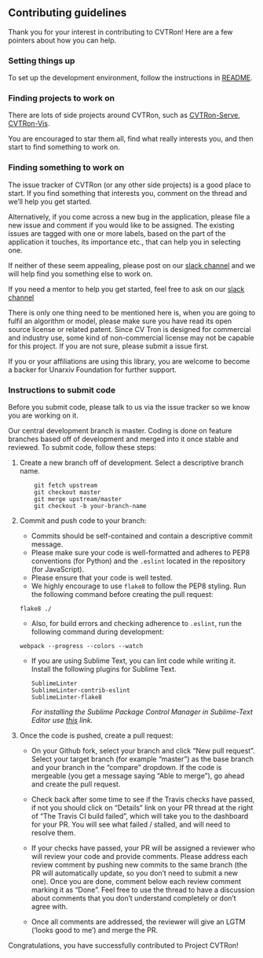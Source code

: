 ## Contributing guidelines

Thank you for your interest in contributing to CVTRon! Here are a few pointers about how you can help.

### Setting things up

To set up the development environment, follow the instructions in [README](https://github.com/cv-group/CVTron/blob/master/README.md).

### Finding projects to work on

There are lots of side projects around CVTRon, such as [CVTRon-Serve](https://github.com/cv-group/CVTron-Serve), [CVTRon-Vis](https://github.com/cv-group/cvtron-vis).

You are encouraged to star them all, find what really interests you, and then start to find something to work on.

### Finding something to work on

The issue tracker of CVTRon (or any other side projects) is a good place to start. If you find something that interests you, comment on the thread and we’ll help you get started.

Alternatively, if you come across a new bug in the application, please file a new issue and comment if you would like to be assigned. The existing issues are tagged with one or more labels, based on the part of the application it touches, its importance etc., that can help you in selecting one.

If neither of these seem appealing, please post on our [slack channel](https://join.slack.com/t/cvtron/shared_invite/enQtMzI3MDMzNjM3NzY2LTY1YWRiZmQwNDE5ODAyYTRhNGFhOGM2OWEzYjVlNzZmZDc0YjMxYmYyMzk2Y2FiYmU4YzhmYTViNjU3ZTJlYjQ) and we will help find you something else to work on.

If you need a mentor to help you get started, feel free to ask on our [slack channel](https://join.slack.com/t/cvtron/shared_invite/enQtMzI3MDMzNjM3NzY2LTY1YWRiZmQwNDE5ODAyYTRhNGFhOGM2OWEzYjVlNzZmZDc0YjMxYmYyMzk2Y2FiYmU4YzhmYTViNjU3ZTJlYjQ)

There is only one thing need to be mentioned here is, when you are going to fulfil an algorithm or model, please make sure you have read its open source license or related patent. Since CV Tron is designed for commercial and industry use, some kind of non-commercial license may not be capable for this project. If you are not sure, please submit a issue first. 

If you or your affiliations are using this library, you are welcome to become a backer for Unarxiv Foundation for further support.


### Instructions to submit code

Before you submit code, please talk to us via the issue tracker so we know you are working on it.
	
Our central development branch is master. Coding is done on feature branches based off of development and merged into it once stable and reviewed. To submit code, follow these steps:

1. Create a new branch off of development. Select a descriptive branch name.
	```
        git fetch upstream
        git checkout master
        git merge upstream/master
        git checkout -b your-branch-name
	```
2. Commit and push code to your branch:

    - Commits should be self-contained and contain a descriptive commit message.
    - Please make sure your code is well-formatted and adheres to PEP8 conventions (for Python) and the `.eslint` located in the repository (for JavaScript).
    - Please ensure that your code is well tested.
    - We highly encourage to use `flake8` to follow the PEP8 styling. Run the following command before creating the pull request:
	```
	flake8 ./
	```
    - Also, for build errors and checking adherence to `.eslint`, run the following command during development:
	```
	webpack --progress --colors --watch
	```            
    - If you are using Sublime Text, you can lint code while writing it. Install the following plugins for Sublime Text.
        ```
        SublimeLinter
        SublimeLinter-contrib-eslint
        SublimeLinter-flake8
        ```
        *For installing the Sublime Package Control Manager in Sublime-Text Editor use [this](https://packagecontrol.io/installation#st2) link.*

3. Once the code is pushed, create a pull request:

    - On your Github fork, select your branch and click “New pull request”. Select your target branch (for example “master”) as the base branch and your branch in the “compare” dropdown.
If the code is mergeable (you get a message saying “Able to merge”), go ahead and create the pull request.
    - Check back after some time to see if the Travis checks have passed, if not you should click on “Details” link on your PR thread at the right of “The Travis CI build failed”, which will take you to the dashboard for your PR. You will see what failed / stalled, and will need to resolve them.
    - If your checks have passed, your PR will be assigned a reviewer who will review your code and provide comments. Please address each review comment by pushing new commits to the same branch (the PR will automatically update, so you don’t need to submit a new one). Once you are done, comment below each review comment marking it as “Done”. Feel free to use the thread to have a discussion about comments that you don’t understand completely or don’t agree with.

    - Once all comments are addressed, the reviewer will give an LGTM (‘looks good to me’) and merge the PR.

Congratulations, you have successfully contributed to Project CVTRon!
